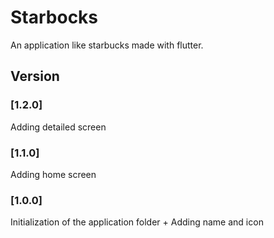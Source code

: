 # Starbocks
An application like starbucks made with flutter.

## Version
### [1.2.0] 
Adding detailed screen

### [1.1.0] 
Adding home screen

### [1.0.0] 
Initialization of the application folder + Adding name and icon
